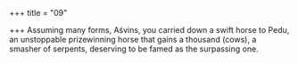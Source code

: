+++
title = "09"

+++
Assuming many forms, Aśvins, you carried down a swift horse to Pedu, an unstoppable prizewinning horse that gains a thousand (cows), a  
smasher of serpents, deserving to be famed as the surpassing one.  